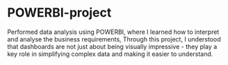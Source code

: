 # POWERBI-project
Performed data analysis using POWERBI, where I learned how to interpret and analyse the business requirements, Through this project, I understood that dashboards are not just about being visually impressive - they play a key role in simplifying complex data and making it easier to understand.
